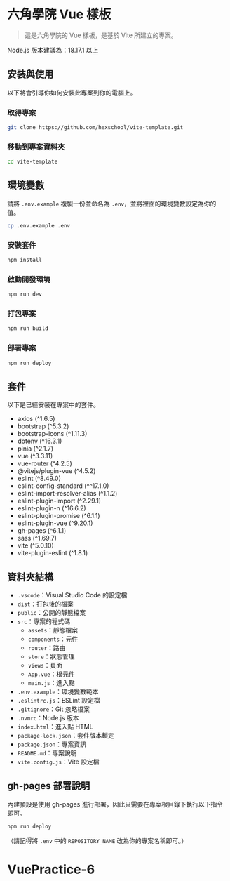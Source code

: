 # 六角學院 Vue 樣板

> 這是六角學院的 Vue 樣板，是基於 Vite 所建立的專案。

Node.js 版本建議為：18.17.1 以上

## 安裝與使用

以下將會引導你如何安裝此專案到你的電腦上。

### 取得專案

```bash
git clone https://github.com/hexschool/vite-template.git
```

### 移動到專案資料夾

```bash
cd vite-template
```

## 環境變數

請將 `.env.example` 複製一份並命名為 `.env`，並將裡面的環境變數設定為你的值。

```bash
cp .env.example .env
```

### 安裝套件

```bash
npm install
```

### 啟動開發環境

```bash
npm run dev
```

### 打包專案

```bash
npm run build
```

### 部署專案

```bash
npm run deploy
```

## 套件

以下是已經安裝在專案中的套件。

- axios (^1.6.5)
- bootstrap (^5.3.2)
- bootstrap-icons (^1.11.3)
- dotenv (^16.3.1)
- pinia (^2.1.7)
- vue (^3.3.11)
- vue-router (^4.2.5)
- @vitejs/plugin-vue (^4.5.2)
- eslint (^8.49.0)
- eslint-config-standard (^^17.1.0)
- eslint-import-resolver-alias (^1.1.2)
- eslint-plugin-import (^2.29.1)
- eslint-plugin-n (^16.6.2)
- eslint-plugin-promise (^6.1.1)
- eslint-plugin-vue (^9.20.1)
- gh-pages (^6.1.1)
- sass (^1.69.7)
- vite (^5.0.10)
- vite-plugin-eslint (^1.8.1)

## 資料夾結構

- `.vscode`：Visual Studio Code 的設定檔
- `dist`：打包後的檔案
- `public`：公開的靜態檔案
- `src`：專案的程式碼
  - `assets`：靜態檔案
  - `components`：元件
  - `router`：路由
  - `store`：狀態管理
  - `views`：頁面
  - `App.vue`：根元件
  - `main.js`：進入點
- `.env.example`：環境變數範本
- `.eslintrc.js`：ESLint 設定檔
- `.gitignore`：Git 忽略檔案
- `.nvmrc`：Node.js 版本
- `index.html`：進入點 HTML
- `package-lock.json`：套件版本鎖定
- `package.json`：專案資訊
- `README.md`：專案說明
- `vite.config.js`：Vite 設定檔

## gh-pages 部署說明

內建預設是使用 gh-pages 進行部署，因此只需要在專案根目錄下執行以下指令即可。

```bash
npm run deploy
```

（請記得將 `.env` 中的 `REPOSITORY_NAME` 改為你的專案名稱即可。）
# VuePractice-6
